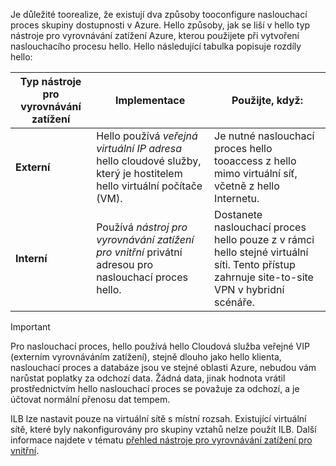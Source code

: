 Je důležité toorealize, že existují dva způsoby tooconfigure naslouchací proces skupiny dostupnosti v Azure. Hello způsoby, jak se liší v hello typ nástroje pro vyrovnávání zatížení Azure, kterou použijete při vytvoření naslouchacího procesu hello. Hello následující tabulka popisuje rozdíly hello:

| Typ nástroje pro vyrovnávání zatížení | Implementace | Použijte, když: |
| --- | --- | --- |
| **Externí** |Hello používá *veřejná virtuální IP adresa* hello cloudové služby, který je hostitelem hello virtuální počítače (VM). |Je nutné naslouchací proces hello tooaccess z hello mimo virtuální síť, včetně z hello Internetu. |
| **Interní** |Používá *nástroj pro vyrovnávání zatížení pro vnitřní* privátní adresou pro naslouchací proces hello. |Dostanete naslouchací proces hello pouze z v rámci hello stejné virtuální síti. Tento přístup zahrnuje site-to-site VPN v hybridní scénáře. |

> [!IMPORTANT]
> Pro naslouchací proces, hello používá hello Cloudová služba veřejné VIP (externím vyrovnáváním zatížení), stejně dlouho jako hello klienta, naslouchací proces a databáze jsou ve stejné oblasti Azure, nebudou vám narůstat poplatky za odchozí data. Žádná data, jinak hodnota vrátil prostřednictvím hello naslouchací proces se považuje za odchozí, a je účtovat normální přenosu dat tempem. 
> 
> 

ILB lze nastavit pouze na virtuální sítě s místní rozsah. Existující virtuální sítě, které byly nakonfigurovány pro skupiny vztahů nelze použít ILB. Další informace najdete v tématu [přehled nástroje pro vyrovnávání zatížení pro vnitřní](../articles/load-balancer/load-balancer-internal-overview.md).

